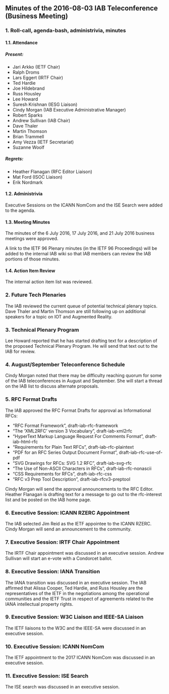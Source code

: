 
Minutes of the 2016-08-03 IAB Teleconference (Business Meeting)
---------------------------------------------------------------


### 1. Roll-call, agenda-bash, administrivia, minutes


#### 1.1. Attendance


##### Present:


* Jari Arkko (IETF Chair)
* Ralph Droms
* Lars Eggert (IRTF Chair)
* Ted Hardie
* Joe Hildebrand
* Russ Housley
* Lee Howard
* Suresh Krishnan (IESG Liaison)
* Cindy Morgan (IAB Executive Administrative Manager)
* Robert Sparks
* Andrew Sullivan (IAB Chair)
* Dave Thaler
* Martin Thomson
* Brian Trammell
* Amy Vezza (IETF Secretariat)
* Suzanne Woolf


##### Regrets:


* Heather Flanagan (RFC Editor Liaison)
* Mat Ford (ISOC Liaison)
* Erik Nordmark


#### 1.2. Administrivia


Executive Sessions on the ICANN NomCom and the ISE Search were added to the agenda.


#### 1.3. Meeting Minutes


The minutes of the 6 July 2016, 17 July 2016, and 21 July 2016 business meetings were approved.


A link to the IETF 96 Plenary minutes (in the IETF 96 Proceedings) will be added to the internal IAB wiki so that IAB members can review the IAB portions of those minutes.


#### 1.4. Action Item Review


The internal action item list was reviewed.


### 2. Future Tech Plenaries


The IAB reviewed the current queue of potential technical plenary topics. Dave Thaler and Martin Thomson are still following up on additional speakers for a topic on IOT and Augmented Reality.


### 3. Technical Plenary Program


Lee Howard reported that he has started drafting text for a description of the proposed Technical Plenary Program. He will send that text out to the IAB for review.


### 4. August/September Teleconference Schedule


Cindy Morgan noted that there may be difficulty reaching quorum for some of the IAB teleconferences in August and September. She will start a thread on the IAB list to discuss alternate proposals.


### 5. RFC Format Drafts


The IAB approved the RFC Format Drafts for approval as Informational RFCs:


* “RFC Format Framework”, draft-iab-rfc-framework
* “The ‘XML2RFC’ version 3 Vocabulary”, draft-iab-xml2rfc
* “HyperText Markup Language Request For Comments Format”, draft-iab-html-rfc
* “Requirements for Plain Text RFCs”, draft-iab-rfc-plaintext
* “PDF for an RFC Series Output Document Format”, draft-iab-rfc-use-of-pdf
* “SVG Drawings for RFCs: SVG 1.2 RFC”, draft-iab-svg-rfc
* “The Use of Non-ASCII Characters in RFCs”, draft-iab-rfc-nonascii
* “CSS Requirements for RFCs”, draft-iab-rfc-css
* “RFC v3 Prep Tool Description”, draft-iab-rfcv3-preptool


Cindy Morgan will send the approval announcements to the RFC Editor. Heather Flanagan is drafting text for a message to go out to the rfc-interest list and be posted on the IAB home page.


### 6. Executive Session: ICANN RZERC Appointment


The IAB selected Jim Reid as the IETF appointee to the ICANN RZERC. Cindy Morgan will send an announcement to the community.


### 7. Executive Session: IRTF Chair Appointment


The IRTF Chair appointment was discussed in an executive session. Andrew Sullivan will start an e-vote with a Condorcet ballot.


### 8. Executive Session: IANA Transition


The IANA transition was discussed in an executive session. The IAB affirmed that Alissa Cooper, Ted Hardie, and Russ Housley are the representatives of the IETF in the negotiations among the operational communities and the IETF Trust in respect of agreements related to the IANA intellectual property rights.


### 9. Executive Session: W3C Liaison and IEEE-SA Liaison


The IETF liaisons to the W3C and the IEEE-SA were discussed in an executive session.


### 10. Executive Session: ICANN NomCom


The IETF appointment to the 2017 ICANN NomCom was discussed in an executive session.


### 11. Executive Session: ISE Search


The ISE search was discussed in an executive session.


